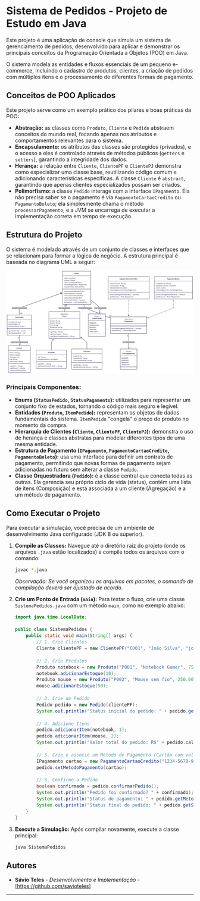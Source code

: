 # Sistema de Pedidos - Projeto de Estudo em Java

Este projeto é uma aplicação de console que simula um sistema de gerenciamento de pedidos, desenvolvido para aplicar e demonstrar os principais conceitos da Programação Orientada a Objetos (POO) em Java.

O sistema modela as entidades e fluxos essenciais de um pequeno e-commerce, incluindo o cadastro de produtos, clientes, a criação de pedidos com múltiplos itens e o processamento de diferentes formas de pagamento.

## Conceitos de POO Aplicados

Este projeto serve como um exemplo prático dos pilares e boas práticas da POO:

*   **Abstração:** as classes como `Produto`, `Cliente` e `Pedido` abstraem conceitos do mundo real, focando apenas nos atributos e comportamentos relevantes para o sistema.
*   **Encapsulamento:** os atributos das classes são protegidos (privados), e o acesso a eles é controlado através de métodos públicos (`getters` e `setters`), garantindo a integridade dos dados.
*   **Herança:** a relação entre `Cliente`, `ClientePF` e `ClientePJ` demonstra como especializar uma classe base, reutilizando código comum e adicionando características específicas. A classe `Cliente` é `abstract`, garantindo que apenas clientes especializados possam ser criados.
*   **Polimorfismo:** a classe `Pedido` interage com a interface `IPagamento`. Ela não precisa saber se o pagamento é via `PagamentoCartaoCredito` ou `PagamentoBoleto`; ela simplesmente chama o método `processarPagamento`, e a JVM se encarrega de executar a implementação correta em tempo de execução.

## Estrutura do Projeto

O sistema é modelado através de um conjunto de classes e interfaces que se relacionam para formar a lógica de negócio. A estrutura principal é baseada no diagrama UML a seguir:

![Diagrama UML do Projeto](diagrama-uml.png)

### Principais Componentes:

*   **Enums (`StatusPedido`, `StatusPagamento`):** utilizados para representar um conjunto fixo de estados, tornando o código mais seguro e legível.
*   **Entidades (`Produto`, `ItemPedido`):** representam os objetos de dados fundamentais do sistema. `ItemPedido` "congela" o preço do produto no momento da compra.
*   **Hierarquia de Clientes (`Cliente`, `ClientePF`, `ClientePJ`):** demonstra o uso de herança e classes abstratas para modelar diferentes tipos de uma mesma entidade.
*   **Estrutura de Pagamento (`IPagamento`, `PagamentoCartaoCredito`, `PagamentoBoleto`):** usa uma interface para definir um contrato de pagamento, permitindo que novas formas de pagamento sejam adicionadas no futuro sem alterar a classe `Pedido`.
*   **Classe Orquestradora (`Pedido`):** é a classe central que conecta todas as outras. Ela gerencia seu próprio ciclo de vida (status), contém uma lista de itens (Composição) e está associada a um cliente (Agregação) e a um método de pagamento.

## Como Executar o Projeto

Para executar a simulação, você precisa de um ambiente de desenvolvimento Java configurado (JDK 8 ou superior).

1.  **Compile as Classes:**
    Navegue até o diretório raiz do projeto (onde os arquivos `.java` estão localizados) e compile todos os arquivos com o comando:
    ```bash
    javac *.java
    ```
    *Observação: Se você organizou os arquivos em pacotes, o comando de compilação deverá ser ajustado de acordo.*

2.  **Crie um Ponto de Entrada (`main`):**
    Para testar o fluxo, crie uma classe `SistemaPedidos.java` com um método `main`, como no exemplo abaixo:

    ```java
    import java.time.LocalDate;

    public class SistemaPedidos {
        public static void main(String[] args) {
            // 1. Crie Clientes
            Cliente clientePF = new ClientePF("C001", "João Silva", "joao@email.com", "11987654321", "123.456.789-00", LocalDate.of(1990, 5, 15));

            // 2. Crie Produtos
            Produto notebook = new Produto("P001", "Notebook Gamer", 7500.00, "Notebook de alta performance");
            notebook.adicionarEstoque(10);
            Produto mouse = new Produto("P002", "Mouse sem fio", 250.00, "Mouse ergonômico");
            mouse.adicionarEstoque(50);

            // 3. Crie um Pedido
            Pedido pedido = new Pedido(clientePF);
            System.out.println("Status inicial do pedido: " + pedido.getStatusPedido());

            // 4. Adicione Itens
            pedido.adicionarItem(notebook, 1);
            pedido.adicionarItem(mouse, 2);
            System.out.println("Valor total do pedido: R$" + pedido.calcularTotal());

            // 5. Crie e associe um Método de Pagamento (Cartão com valor que será aprovado)
            IPagamento cartao = new PagamentoCartaoCredito("1234-5678-9012-3456", "Joao F Silva", LocalDate.now().plusYears(3));
            pedido.setMetodoPagamento(cartao);

            // 6. Confirme o Pedido
            boolean confirmado = pedido.confirmarPedido();
            System.out.println("Pedido foi confirmado? " + confirmado);
            System.out.println("Status do pagamento: " + pedido.getMetodoPagamento().getStatus());
            System.out.println("Status final do pedido: " + pedido.getStatusPedido());
        }
    }
    ```

3.  **Execute a Simulação:**
    Após compilar novamente, execute a classe principal:
    ```bash
    java SistemaPedidos
    ```

## Autores

*   **Sávio Teles** - *Desenvolvimento e Implementação* - [https://github.com/savioteles]

---
